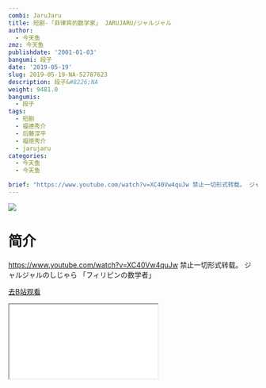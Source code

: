 ```yaml
---
combi: JaruJaru
title: 短剧-「菲律宾的数学家」 JARUJARU/ジャルジャル
author:
  - 今天鱼
zmz: 今天鱼
publishdate: '2001-01-03'
bangumi: 段子
date: '2019-05-19'
slug: 2019-05-19-NA-52787623
description: 段子&#8226;NA
weight: 9481.0
bangumis:
  - 段子
tags:
  - 短剧
  - 福德秀介
  - 后藤淳平
  - 福徳秀介
  - jarujaru
categories:
  - 今天鱼
  - 今天鱼

brief: "https://www.youtube.com/watch?v=XC40Vw4quJw 禁止一切形式转载。 ジャルジャルのしじゃら 「フィリピンの数学者」"
---
```

![](https://i.imgur.com/IRsphGv.jpg)
# 简介  
https://www.youtube.com/watch?v=XC40Vw4quJw
禁止一切形式转载。
ジャルジャルのしじゃら 「フィリピンの数学者」  

[去B站观看](https://www.bilibili.com/video/av52787623/)
<div class ="resp-container"><iframe class="testiframe" src="//player.bilibili.com/player.html?aid=52787623"", scrolling="no", allowfullscreen="true" > </iframe></div> 
